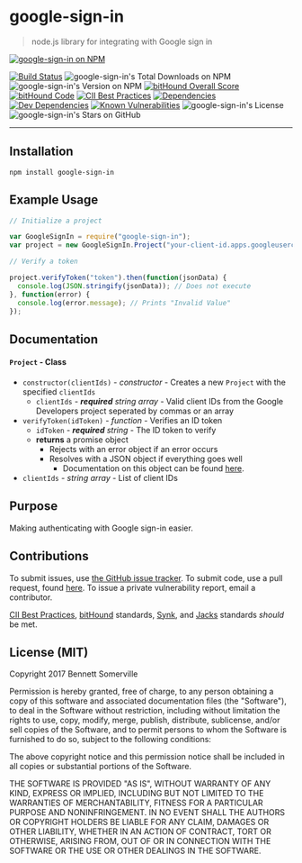# google-sign-in

> node.js library for integrating with Google sign in

[![google-sign-in on NPM](https://nodei.co/npm/google-sign-in.png)](https://www.npmjs.com/package/google-sign-in)

[![Build Status](https://travis-ci.org/javacoolme/google-sign-in.svg?branch=master)](https://travis-ci.org/javacoolme/google-sign-in) ![google-sign-in's Total Downloads on NPM](https://img.shields.io/npm/dt/google-sign-in.svg) ![google-sign-in's Version on NPM](https://img.shields.io/npm/v/google-sign-in.svg) [![bitHound Overall Score](https://www.bithound.io/github/javacoolme/google-sign-in/badges/score.svg)](https://www.bithound.io/github/javacoolme/google-sign-in) [![bitHound Code](https://www.bithound.io/github/javacoolme/google-sign-in/badges/code.svg)](https://www.bithound.io/github/javacoolme/google-sign-in) [![CII Best Practices](https://bestpractices.coreinfrastructure.org/projects/733/badge)](https://bestpractices.coreinfrastructure.org/projects/733) [![Dependencies](https://www.bithound.io/github/javacoolme/google-sign-in/badges/dependencies.svg)](https://www.bithound.io/github/javacoolme/google-sign-in/master/dependencies/npm) [![Dev Dependencies](https://www.bithound.io/github/javacoolme/google-sign-in/badges/devDependencies.svg)](https://www.bithound.io/github/javacoolme/google-sign-in/master/dependencies/npm) [![Known Vulnerabilities](https://snyk.io/test/github/javacoolme/google-sign-in/badge.svg)](https://snyk.io/test/github/javacoolme/google-sign-in) ![google-sign-in's License](https://img.shields.io/npm/l/google-sign-in.svg) ![google-sign-in's Stars on GitHub](https://img.shields.io/github/stars/javacoolme/google-sign-in.svg?style=social&label=Star)

---

## Installation

```
npm install google-sign-in
```


## Example Usage

```javascript
// Initialize a project

var GoogleSignIn = require("google-sign-in");
var project = new GoogleSignIn.Project("your-client-id.apps.googleusercontent.com", "your-other-client-id.apps.googleusercontent.com");

// Verify a token

project.verifyToken("token").then(function(jsonData) {
  console.log(JSON.stringify(jsonData)); // Does not execute
}, function(error) {
  console.log(error.message); // Prints "Invalid Value"
});
```

## Documentation

#### `Project` - Class
- `constructor(clientIds)` - *constructor* - Creates a new `Project` with the specified `clientIds`
  - `clientIds` - ***required*** *string* *array* - Valid client IDs from the Google Developers project seperated by commas or an array
- `verifyToken(idToken)` - *function* - Verifies an ID token
  - `idToken` - ***required*** *string* - The ID token to verify
  - **returns** a promise object
    - Rejects with an error object if an error occurs
    - Resolves with a JSON object if everything goes well
      - Documentation on this object can be found [here](https://developers.google.com/identity/sign-in/web/backend-auth#calling-the-tokeninfo-endpoint "data object documentation").
- `clientIds` - *string* *array* - List of client IDs

## Purpose

Making authenticating with Google sign-in easier.

## Contributions

To submit issues, use [the GitHub issue tracker](https://github.com/javacoolme/google-sign-in/issues).
To submit code, use a pull request, found [here](https://github.com/javacoolme/google-sign-in/pulls).
To issue a private vulnerability report, email a contributor.

[CII Best Practices](https://bestpractices.coreinfrastructure.org/), [bitHound](https://www.bithound.io/) standards, [Synk](https://snyk.io/), and [Jacks](https://jacks.codiscope.com/) standards *should* be met.

## License (MIT)

Copyright 2017 Bennett Somerville

Permission is hereby granted, free of charge, to any person obtaining a copy of this software and associated documentation files (the "Software"), to deal in the Software without restriction, including without limitation the rights to use, copy, modify, merge, publish, distribute, sublicense, and/or sell copies of the Software, and to permit persons to whom the Software is furnished to do so, subject to the following conditions:

The above copyright notice and this permission notice shall be included in all copies or substantial portions of the Software.

THE SOFTWARE IS PROVIDED "AS IS", WITHOUT WARRANTY OF ANY KIND, EXPRESS OR IMPLIED, INCLUDING BUT NOT LIMITED TO THE WARRANTIES OF MERCHANTABILITY, FITNESS FOR A PARTICULAR PURPOSE AND NONINFRINGEMENT. IN NO EVENT SHALL THE AUTHORS OR COPYRIGHT HOLDERS BE LIABLE FOR ANY CLAIM, DAMAGES OR OTHER LIABILITY, WHETHER IN AN ACTION OF CONTRACT, TORT OR OTHERWISE, ARISING FROM, OUT OF OR IN CONNECTION WITH THE SOFTWARE OR THE USE OR OTHER DEALINGS IN THE SOFTWARE.